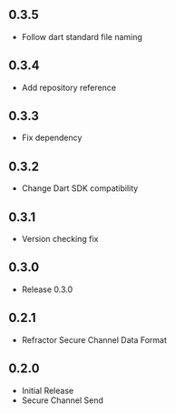 ## 0.3.5
- Follow dart standard file naming

## 0.3.4
- Add repository reference

## 0.3.3
- Fix dependency

## 0.3.2
- Change Dart SDK compatibility

## 0.3.1
- Version checking fix

## 0.3.0
- Release 0.3.0

## 0.2.1
- Refractor Secure Channel Data Format

## 0.2.0
- Initial Release
- Secure Channel Send
